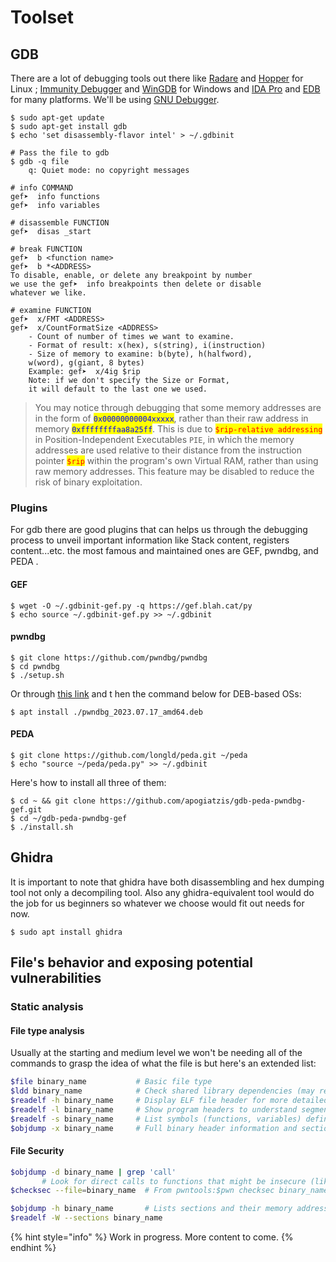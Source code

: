 # Toolset

## GDB

There are a lot of debugging tools out there like [Radare](https://www.radare.org/r/) and [Hopper](https://www.hopperapp.com/) for Linux ;  [Immunity Debugger](https://www.immunityinc.com/products/debugger/) and [WinGDB](http://wingdb.com/) for Windows and  [IDA Pro](https://www.hex-rays.com/products/ida/) and [EDB](https://github.com/eteran/edb-debugger) for many platforms. We'll be using [GNU Debugger](https://www.gnu.org/software/gdb/).

```shell-session
$ sudo apt-get update
$ sudo apt-get install gdb
$ echo 'set disassembly-flavor intel' > ~/.gdbinit
```

```shell-session
# Pass the file to gdb 
$ gdb -q file
    q: Quiet mode: no copyright messages

# info COMMAND
gef➤  info functions
gef➤  info variables

# disassemble FUNCTION
gef➤  disas _start

# break FUNCTION
gef➤  b <function name>
gef➤  b *<ADDRESS>
To disable, enable, or delete any breakpoint by number
we use the gef➤  info breakpoints then delete or disable 
whatever we like.

# examine FUNCTION
gef➤  x/FMT <ADDRESS>
gef➤  x/CountFormatSize <ADDRESS>
    - Count of number of times we want to examine.
    - Format of result: x(hex), s(string), i(instruction)
    - Size of memory to examine: b(byte), h(halfword),
    w(word), g(giant, 8 bytes)
    Example: gef➤  x/4ig $rip
    Note: if we don't specify the Size or Format, 
    it will default to the last one we used.
```



> You may notice through debugging that some memory addresses are in the form of <mark style="color:blue;">`0x00000000004xxxxx`</mark>, rather than their raw address in memory <mark style="color:blue;">`0xffffffffaa8a25ff`</mark>. This is due to <mark style="color:red;">`$rip-relative addressing`</mark> in Position-Independent Executables `PIE`, in which the memory addresses are used relative to their distance from the instruction pointer <mark style="color:red;">`$rip`</mark> within the program's own Virtual RAM, rather than using raw memory addresses. This feature may be disabled to reduce the risk of binary exploitation.

### Plugins

For gdb there are good plugins that can helps us through the debugging process to unveil important information like Stack content, registers content...etc. the most famous and maintained ones are GEF, pwndbg, and PEDA .

#### GEF

```shell-session
$ wget -O ~/.gdbinit-gef.py -q https://gef.blah.cat/py
$ echo source ~/.gdbinit-gef.py >> ~/.gdbinit
```

#### pwndbg

```shell-session
$ git clone https://github.com/pwndbg/pwndbg
$ cd pwndbg
$ ./setup.sh
```

Or through [this link](https://github.com/pwndbg/pwndbg/releases) and t hen the command below for DEB-based OSs:

```shell-session
$ apt install ./pwndbg_2023.07.17_amd64.deb
```

#### PEDA

```shell-session
$ git clone https://github.com/longld/peda.git ~/peda
$ echo "source ~/peda/peda.py" >> ~/.gdbinit
```

Here's how to install all three of them:

```shell-session
$ cd ~ && git clone https://github.com/apogiatzis/gdb-peda-pwndbg-gef.git
$ cd ~/gdb-peda-pwndbg-gef
$ ./install.sh
```

## Ghidra

It is important to note that ghidra have both disassembling and hex dumping tool not only a decompiling tool. Also any ghidra-equivalent tool would do the job for us beginners so whatever we choose would fit out needs for now.

```shell-session
$ sudo apt install ghidra
```

## File's behavior and exposing potential vulnerabilities&#x20;

### Static analysis

#### File type analysis

Usually at the starting and medium level we won't be needing all of the commands to grasp the idea of what the file is but here's an extended list:

```bash
$file binary_name           # Basic file type
$ldd binary_name            # Check shared library dependencies (may reveal useful function libraries)
$readelf -h binary_name     # Display ELF file header for more detailed format and architecture information
$readelf -l binary_name     # Show program headers to understand segments loaded into memory
$readelf -s binary_name     # List symbols (functions, variables) defined in the binary
$objdump -x binary_name     # Full binary header information and sections
```

#### File Security

```bash
$objdump -d binary_name | grep 'call'
       # Look for direct calls to functions that might be insecure (like `gets` or `system`)
$checksec --file=binary_name  # From pwntools:$pwn checksec binary_name  equivalent if installed

```

```bash
$objdump -h binary_name       # Lists sections and their memory addresses, helpful for understanding layout
$readelf -W --sections binary_name
```

{% hint style="info" %}
Work in progress. More content to come.
{% endhint %}
